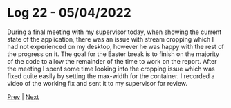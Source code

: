 # Log 22 - 05/04/2022

During a final meeting with my supervisor today, when showing the current state of the application, there was an issue with stream cropping which I had not experienced on my desktop, however he was happy with the rest of the progress on it. The goal for the Easter break is to finish on the majority of the code to allow the remainder of the time to work on the report. After the meeting I spent some time looking into the cropping issue which was fixed quite easily by setting the max-width for the container. I recorded a video of the working fix and sent it to my supervisor for review.

[Prev](04042022.md) | [Next](14042022.md)